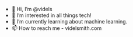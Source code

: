 - 👋 Hi, I’m @videls
- 👀 I’m interested in all things tech!
- 🌱 I’m currently learning about machine learning.
- 📫 How to reach me - videlsmith.com

<!---
videls/videls is a ✨ special ✨ repository because its `README.md` (this file) appears on your GitHub profile.
You can click the Preview link to take a look at your changes.
--->
